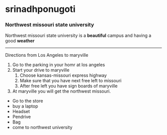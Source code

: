 # srinadhponugoti
### Northwest missouri state university

Northwest missouri state university is a **beautiful** campus and having a good **weather**
 
---
Directions from Los Angeles  to  maryville
1. Go to the parking in your homr at los angeles 
2. Start your drive to maryville 
     1. Choose kansas-missouri express highway
     2. Make sure that you have next free left to missouri
     3. After free left you have sign boards of maryville
3. At maryville you will get the northwest missouri.
* Go to the store
* buy a laptop
 * Headset
 * Pendrive
 * Bag
* come to northwest university 




